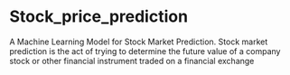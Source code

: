 # Stock_price_prediction

A Machine Learning Model for Stock Market Prediction. Stock market prediction is the act of trying to determine the future value of a company stock or other financial instrument traded on a financial exchange
